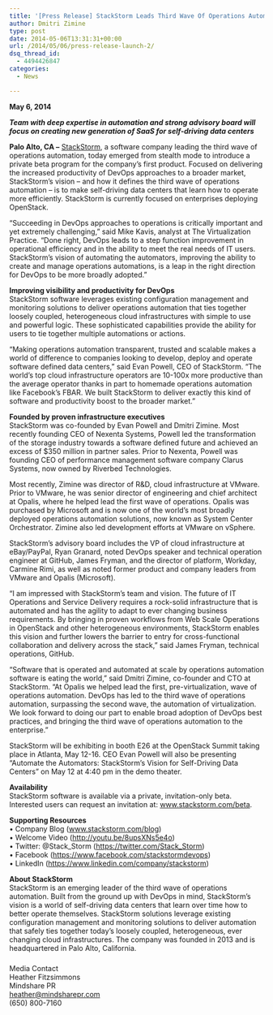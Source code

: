 ```yaml
---
title: '[Press Release] StackStorm Leads Third Wave Of Operations Automation Delivering DevOps Best Practices To Enterprises'
author: Dmitri Zimine
type: post
date: 2014-05-06T13:31:31+00:00
url: /2014/05/06/press-release-launch-2/
dsq_thread_id:
  - 4494426847
categories:
  - News

---
```

**May 6, 2014**

_**Team with deep expertise in automation and strong advisory board will focus on creating new generation of SaaS for self-driving data centers**_

**Palo Alto, CA –** <a href="www.stackstorm.com" target="_blank">StackStorm</a>, a software company leading the third wave of operations automation, today emerged from stealth mode to introduce a private beta program for the company’s first product. Focused on delivering the increased productivity of DevOps approaches to a broader market, StackStorm’s vision – and how it defines the third wave of operations automation – is to make self-driving data centers that learn how to operate more efficiently. StackStorm is currently focused on enterprises deploying OpenStack.

“Succeeding in DevOps approaches to operations is critically important and yet extremely challenging,” said Mike Kavis, analyst at The Virtualization Practice. “Done right, DevOps leads to a step function improvement in operational efficiency and in the ability to meet the real needs of IT users. StackStorm’s vision of automating the automators, improving the ability to create and manage operations automations, is a leap in the right direction for DevOps to be more broadly adopted.”

<!--more-->

**Improving visibility and productivity for DevOps**  
StackStorm software leverages existing configuration management and monitoring solutions to deliver operations automation that ties together loosely coupled, heterogeneous cloud infrastructures with simple to use and powerful logic. These sophisticated capabilities provide the ability for users to tie together multiple automations or actions.

&#8220;Making operations automation transparent, trusted and scalable makes a world of difference to companies looking to develop, deploy and operate software defined data centers,&#8221; said Evan Powell, CEO of StackStorm. &#8220;The world’s top cloud infrastructure operators are 10-100x more productive than the average operator thanks in part to homemade operations automation like Facebook’s FBAR. We built StackStorm to deliver exactly this kind of software and productivity boost to the broader market.”

**Founded by proven infrastructure executives**  
StackStorm was co-founded by Evan Powell and Dmitri Zimine. Most recently founding CEO of Nexenta Systems, Powell led the transformation of the storage industry towards a software defined future and achieved an excess of $350 million in partner sales. Prior to Nexenta, Powell was founding CEO of performance management software company Clarus Systems, now owned by Riverbed Technologies.

Most recently, Zimine was director of R&D, cloud infrastructure at VMware. Prior to VMware, he was senior director of engineering and chief architect at Opalis, where he helped lead the first wave of operations. Opalis was purchased by Microsoft and is now one of the world&#8217;s most broadly deployed operations automation solutions, now known as System Center Orchestrator. Zimine also led development efforts at VMware on vSphere.

StackStorm’s advisory board includes the VP of cloud infrastructure at eBay/PayPal, Ryan Granard, noted DevOps speaker and technical operation engineer at GitHub, James Fryman, and the director of platform, Workday, Carmine Rimi, as well as noted former product and company leaders from VMware and Opalis (Microsoft).

&#8220;I am impressed with StackStorm’s team and vision. The future of IT Operations and Service Delivery requires a rock-solid infrastructure that is automated and has the agility to adapt to ever changing business requirements. By bringing in proven workflows from Web Scale Operations in OpenStack and other heterogeneous environments, StackStorm enables this vision and further lowers the barrier to entry for cross-functional collaboration and delivery across the stack,” said James Fryman, technical operations, GitHub.

&#8220;Software that is operated and automated at scale by operations automation software is eating the world,” said Dmitri Zimine, co-founder and CTO at StackStorm. “At Opalis we helped lead the first, pre-virtualization, wave of operations automation. DevOps has led to the third wave of operations automation, surpassing the second wave, the automation of virtualization. We look forward to doing our part to enable broad adoption of DevOps best practices, and bringing the third wave of operations automation to the enterprise.”

StackStorm will be exhibiting in booth E26 at the OpenStack Summit taking place in Atlanta, May 12-16. CEO Evan Powell will also be presenting “Automate the Automators: StackStorm&#8217;s Vision for Self-Driving Data Centers” on May 12 at 4:40 pm in the demo theater.

**Availability**  
StackStorm software is available via a private, invitation-only beta. Interested users can request an invitation at: <a href="www.stackstorm.com/beta" target="_blank">www.stackstorm.com/beta</a>.

**Supporting Resources**  
• Company Blog (<a href="www.stackstorm.com/blog" target="_blank">www.stackstorm.com/blog</a>)  
• Welcome Video (<a href="http://youtu.be/8upsXNs5e4o" target="_blank">http://youtu.be/8upsXNs5e4o</a>)  
• Twitter: @Stack_Storm (<a href="https://twitter.com/Stack_Storm" target="_blank">https://twitter.com/Stack_Storm</a>)  
• Facebook (<a href="https://www.facebook.com/stackstormdevops" target="_blank">https://www.facebook.com/stackstormdevops</a>)  
• LinkedIn (<a href="https://www.linkedin.com/company/stackstorm" target="_blank">https://www.linkedin.com/company/stackstorm</a>)

**About StackStorm**  
StackStorm is an emerging leader of the third wave of operations automation. Built from the ground up with DevOps in mind, StackStorm’s vision is a world of self-driving data centers that learn over time how to better operate themselves. StackStorm solutions leverage existing configuration management and monitoring solutions to deliver automation that safely ties together today&#8217;s loosely coupled, heterogeneous, ever changing cloud infrastructures. The company was founded in 2013 and is headquartered in Palo Alto, California.

###

Media Contact  
Heather Fitzsimmons  
Mindshare PR  
<heather@mindsharepr.com>  
(650) 800-7160